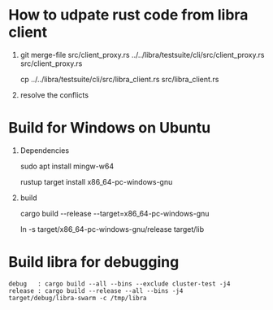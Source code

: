 # How to udpate rust code from libra client

1. git merge-file src/client_proxy.rs ../../libra/testsuite/cli/src/client_proxy.rs src/client_proxy.rs
   
    cp ../../libra/testsuite/cli/src/libra_client.rs src/libra_client.rs


2. resolve the conflicts

# Build for Windows on Ubuntu
1. Dependencies

   sudo apt install mingw-w64

   rustup target install x86_64-pc-windows-gnu

2. build

   cargo build --release --target=x86_64-pc-windows-gnu

   ln -s target/x86_64-pc-windows-gnu/release target/lib


# Build libra for debugging
```
debug   : cargo build --all --bins --exclude cluster-test -j4
release : cargo build --release --all --bins -j4
target/debug/libra-swarm -c /tmp/libra
``` 